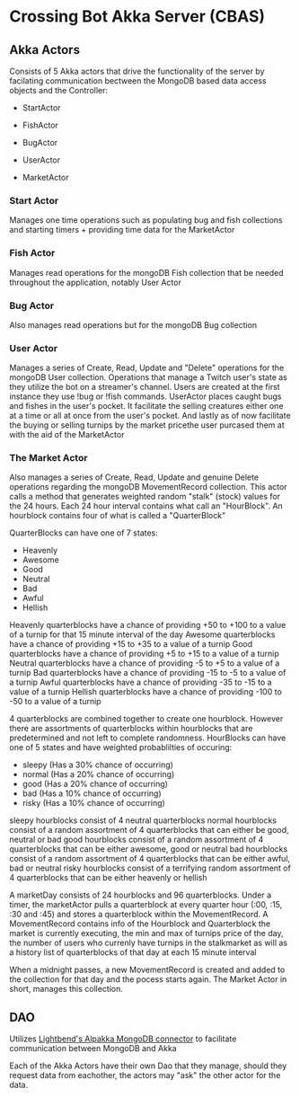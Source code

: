 # Crossing Bot Akka Server (CBAS)

## Akka Actors

Consists of 5 Akka actors that drive the functionality of the server by facilating communication bectween the MongoDB based 
data access objects and the Controller:

- StartActor

- FishActor

- BugActor

- UserActor

- MarketActor

### Start Actor

Manages one time operations such as populating bug and fish collections and starting timers + providing time data for the MarketActor

### Fish Actor

Manages read operations for the mongoDB Fish collection that be needed throughout the application, notably User Actor

### Bug Actor

Also manages read operations but for the mongoDB Bug collection

### User Actor

Manages a series of Create, Read, Update and "Delete" operations for the mongoDB User collection. Operations that manage a Twitch user's state as they utilize the bot on a streamer's channel.
Users are created at the first instance they use !bug or !fish commands. UserActor places caught bugs and fishes in the user's pocket. It facilitate the selling creatures either one at a time or all at once from the user's pocket. And lastly as of now facilitate the buying or selling turnips by the market pricethe user purcased them at with the aid of the MarketActor

### The Market Actor

Also manages a series of Create, Read, Update and genuine Delete operations regarding the mongoDB MovementRecord collection.
This actor calls a method that generates weighted random "stalk" (stock) values for the 24 hours. Each 24 hour interval contains what call an "HourBlock". An hourblock contains four of what is called a "QuarterBlock"

QuarterBlocks can have one of 7 states:
  
- Heavenly
- Awesome
- Good
- Neutral
- Bad
- Awful
- Hellish

Heavenly quarterblocks have a chance of providing +50 to +100 to a value of a turnip for that 15 minute interval of the day
Awesome quarterblocks have a chance of providing +15 to +35 to a value of a turnip
Good quarterblocks have a chance of providing +5 to +15 to a value of a turnip
Neutral quarterblocks have a chance of providing -5 to +5 to a value of a turnip
Bad quarterblocks have a chance of providing -15 to -5 to a value of a turnip
Awful quarterblocks have a chance of providing -35 to -15 to a value of a turnip
Hellish quarterblocks have a chance of providing -100 to -50 to a value of a turnip

4 quarterblocks are combined together to create one hourblock. However there are assortments of quarterblocks within hourblocks that are predetermined and not left to complete randomness. HourBlocks can have one of 5 states and have weighted probablilties of occuring:

- sleepy (Has a 30% chance of occurring)
- normal (Has a 20% chance of occurring)
- good (Has a 20% chance of occurring)
- bad (Has a 10% chance of occurring)
- risky (Has a 10% chance of occurring)

sleepy hourblocks consist of 4 neutral quarterblocks
normal hourblocks consist of a random assortment of 4 quarterblocks that can either be good, neutral or bad
good hourblocks consist of a random assortment of 4 quarterblocks that can be either awesome, good or neutral
bad hourblocks consist of a random assortment of 4 quarterblocks that can be either awful, bad or neutral
risky hourblocks consist of a terrifying random assortment of 4 quarterblocks that can be either heavenly or hellish

A marketDay consists of 24 hourblocks and 96 quarterblocks. Under a timer, the marketActor pulls a quarterblock at every quarter hour (:00, :15, :30 and :45) and stores a quarterblock within the MovementRecord. A MovementRecord contains info of the Hourblock and Quarterblock the market is currently executing, the min and max of turnips price of the day, the number of users who currenly have turnips in the stalkmarket as will as a history list of quarterblocks of that day at each 15 minute interval

When a midnight passes, a new MovementRecord is created and added to the collection for that day and the pocess starts again. The Market Actor in short, manages this collection.

## DAO

Utilizes [Lightbend's Alpakka MongoDB connector](https://doc.akka.io/docs/alpakka/current/mongodb.html "Alpakka Documentation for  MongoDB") to facilitate communication between MongoDB and Akka

Each of the Akka Actors have their own Dao that they manage, should they request data from eachother, the actors may "ask" the other actor for the data.
